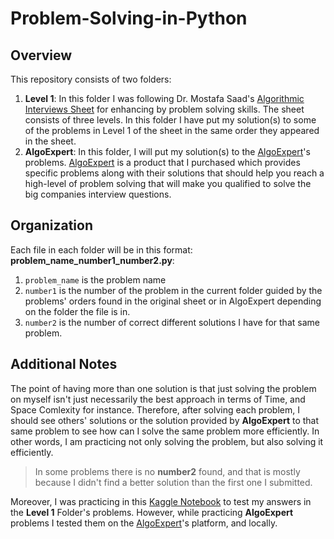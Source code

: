 # Problem-Solving-in-Python

## Overview

This repository consists of two folders:

1. **Level 1**: In this folder I was following Dr. Mostafa Saad's [Algorithmic Interviews Sheet](https://docs.google.com/spreadsheets/d/1ClmoHFMqQKOHinRhrId42sbofQ0T0IyaFzZcEcVvXbU/edit#gid=1160016643) for enhancing by problem solving skills. The sheet consists of three levels. In this folder I have put my solution(s) to some of the problems in Level 1 of the sheet in the same order they appeared in the sheet.
2. **AlgoExpert**: In this folder, I will put my solution(s) to the [AlgoExpert](https://www.algoexpert.io/product)'s problems. [AlgoExpert](https://www.algoexpert.io/product) is a product that I purchased which provides specific problems along with their solutions that should help you reach a high-level of problem solving that will make you qualified to solve the big companies interview questions.

## Organization

Each file in each folder will be in this format: **problem_name_number1_number2.py**:
1. `problem_name` is the problem name
2. `number1` is the number of the problem in the current folder guided by the problems' orders found in the original sheet or in AlgoExpert depending on the folder the file is in.
3. `number2` is the number of correct different solutions I have for that same problem.

## Additional Notes

The point of having more than one solution is that just solving the problem on myself isn't just necessarily the best approach in terms of Time, and Space Comlexity for instance. Therefore, after solving each problem, I should see others' solutions or the solution provided by **AlgoExpert** to that same problem to see how can I solve the same problem more efficiently. In other words, I am practicing not only solving the problem, but also solving it efficiently.

>In some problems there is no **number2** found, and that is mostly because I didn't find a better solution than the first one I submitted.

Moreover, I was practicing in this [Kaggle Notebook](https://www.kaggle.com/bahgat94/problem-solving-level-1) to test my answers in the **Level 1** Folder's problems. However, while practicing **AlgoExpert** problems I tested them on the [AlgoExpert](https://www.algoexpert.io/product)'s platform, and locally.
